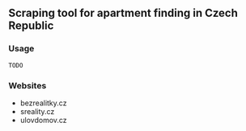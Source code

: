 ## Scraping tool for apartment finding in Czech Republic

### Usage
``TODO``

### Websites
* bezrealitky.cz
* sreality.cz
* ulovdomov.cz